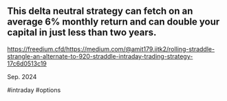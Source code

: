 ## This delta neutral strategy can fetch on an average 6% monthly return and can double your capital in just less than two years.

https://freedium.cfd/https://medium.com/@amit179.iitk2/rolling-straddle-strangle-an-alternate-to-920-straddle-intraday-trading-strategy-17c6d0513c19

Sep. 2024


#intraday #options 